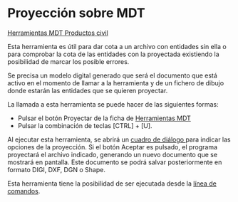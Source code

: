 # Proyección sobre MDT

[Herramientas MDT Productos civil](../fichas-de-herramientas/ficha-de-herramientas-mdt/productos-civil.md)

Esta herramienta es útil para dar cota a un archivo con entidades sin ella o para comprobar la cota de las entidades con la proyectada existiendo la posibilidad de marcar los posible errores.

Se precisa un modelo digital generado que será el documento que está activo en el momento de llamar a la herramienta y de un fichero de dibujo donde estarán las entidades que se quieren proyectar.

La llamada a esta herramienta se puede hacer de las siguientes formas:

* Pulsar el botón Proyectar de la ficha de [Herramientas MDT](../fichas-de-herramientas/ficha-de-herramientas-mdt/)
* Pulsar la combinación de teclas \[CTRL\] + \[U\].

Al ejecutar esta herramienta, se abrirá un [cuadro de diálogo ](../herramientas-mdt/proyeccion-sobre-mdt/)para indicar las opciones de la proyección. Si el botón Aceptar es pulsado, el programa proyectará el archivo indicado, generando un nuevo documento que se mostrará en pantalla. Este documento se podrá salvar posteriormente en formato DIGI, DXF, DGN o Shape.

Esta herramienta tiene la posibilidad de ser ejecutada desde la [línea de comandos](../desde-linea-de-comando/linea-de-comando-proyectar-sobre-mdt.md).


